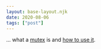 ```yaml
---
layout: base-layout.njk
date: 2020-08-06
tags: ["post"]
---
```


... what a [mutex](https://en.wikipedia.org/wiki/Mutual_exclusion) is and [how to use it](https://www.sitepoint.com/premium/courses/interview-prep-what-is-a-mutex-3020).
